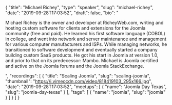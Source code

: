 {
  "title": "Michael Richey",
  "type": "speaker",
  "slug": "michael-richey",
  "date": "2019-09-28T17:03:52",
  "draft": false,
  "bio": "<p>Michael Richey is the owner and developer at RicheyWeb.com, writing and hosting custom software for clients and extensions for the Joomla community (free and paid). He learned his first software language (COBOL) in college, and went into network and server maintenance and management for various computer manufacturers and ISPs. While managing networks, he transitioned to software development and eventually started a company building custom SaaS products. He got his start in Joomla at version 1.0, and prior to that on its predecessor: Mambo. Michael is Joomla certified and active on the Joomla forums and the Joomla StackExchange.</p>",
  "recordings": [
    {
      "title": "Scaling Joomla",
      "slug": "scaling-joomla",
      "thumbnail": "https://i.vimeocdn.com/video/818419103_295x166.jpg",
      "date": "2019-09-28T17:03:52",
      "meetups": [
        {
          "name": "Joomla Day Texas",
          "slug": "joomla-day-texas"
        }
      ],
      "tags": [
        {
          "name": "joomla",
          "slug": "joomla"
        }
      ]
    }
  ]
}